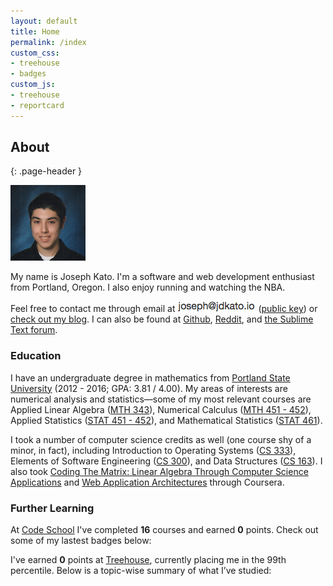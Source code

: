 ```yaml
---
layout: default
title: Home
permalink: /index
custom_css:
- treehouse
- badges
custom_js:
- treehouse
- reportcard
---
```


## About
{: .page-header }

<img class="pull-left" src="img/img.png" style="margin-right:20px;">

My name is Joseph Kato. I'm a software and web development enthusiast from Portland, Oregon. I also enjoy running and watching the NBA.

<div class="row">
Feel free to contact me through email at <img class="inline-img" src="img/inline-em.png"> (<a href="https://keybase.io/jdkato/key.asc">public key</a>) or <a href="blog.html">check out my blog</a>. I can also be found at <a href="https://github.com/jdkato">Github</a>, <a href="https://www.reddit.com/user/jdkato/">Reddit</a>, and <a href="https://forum.sublimetext.com/users/jdkato/activity">the Sublime Text forum</a>.
</div>



### Education

I have an undergraduate degree in mathematics from [Portland State University](http://www.pdx.edu/math/bsba-in-mathematics) (2012 - 2016; GPA: 3.81 / 4.00). My areas of interests are numerical analysis and statistics&mdash;some of my most relevant courses are Applied Linear Algebra ([MTH 343](http://pdx.smartcatalogiq.com/en/2016-2017/Bulletin/Courses/Mth-Mathematical-Sciences/300/Mth-343)), Numerical Calculus ([MTH 451 - 452](http://pdx.smartcatalogiq.com/en/2016-2017/Bulletin/Courses/Mth-Mathematical-Sciences/400/Mth-451)), Applied Statistics ([STAT 451 - 452](http://pdx.smartcatalogiq.com/en/2016-2017/Bulletin/Courses/Stat-Statistics/400/Stat-451)), and Mathematical Statistics ([STAT 461](http://pdx.smartcatalogiq.com/en/2016-2017/Bulletin/Courses/Stat-Statistics/400/Stat-461)).

I took a number of computer science credits as well (one course shy of a minor, in fact), including Introduction to Operating Systems ([CS 333](https://www.pdx.edu/computer-science/cs333)), Elements of Software Engineering ([CS 300](https://www.pdx.edu/computer-science/cs300)), and Data Structures ([CS 163](https://www.pdx.edu/computer-science/cs163)). I also took [Coding The Matrix: Linear Algebra Through Computer Science Applications](http://codingthematrix.com/) and [Web Application Architectures](https://www.coursera.org/learn/web-app) through Coursera.

### Further Learning

At [Code School](https://www.codeschool.com/users/jdkato) I've completed <strong>16</strong> courses and earned <strong id='points'>0</strong> points. Check out some of my lastest badges below:

<div class="report-card codeschool well"></div>

I've earned <strong id='total'>0</strong> points at [Treehouse](https://teamtreehouse.com/josephkato), currently placing me in the 99th percentile. Below is a topic-wise summary of what I’ve studied:

<div class="team-treehouse well">
    <div class="pieChart group">
      <div class="pie"></div>
      <div class="legend"></div>
    </div>
</div> 

